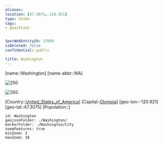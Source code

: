 ```yaml
---
aliases: 
location: [47.3075,-120.921]
type: State
tags:
- geo/State


SpocWebEntityId: 37009
isDeleted: false
confidential: public

title: Washington
---
```

[name::Washington]
[name-abbr::WA]

![250](geo/Continent/North-America/United_States_of_America/Washington/Seal_of_Washington.svg)

![350](geo/Continent/North-America/United_States_of_America/Washington/Flag_of_Washington.svg)


[Country::[United_States_of_America](geo/Continent/North-America/United_States_of_America.md)]
[Capital::[Olympia](geo/Continent/North-America/United_States_of_America/Washington/City/Olympia.md)]
[geo-lon::-120.921]
[geo-lat::47.3075]
[Population::]



```leaflet
id: Washington
geojsonFolder: ./Washington/
markerFolder: ./Washington/City
zoomFeatures: true 
minZoom: 2 
maxZoom: 18
```


